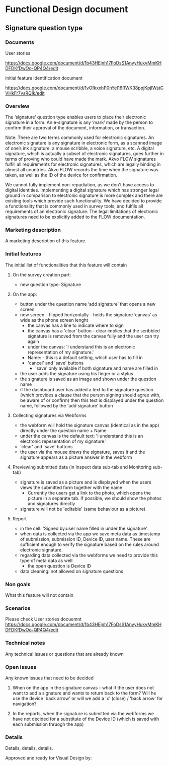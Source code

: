 # Functional Design document

Signature question type
-------------

### Documents

User stories

https://docs.google.com/document/d/1b43HEjnh17FoDsS1AnyyHukvMmKHDFDKfDwOo-QP4Q4/edit

Initial feature identification document

https://docs.google.com/document/d/1vOfkxxhP0nYel16RWK38ppjKpjIWstCVHkFr7vsRQIk/edit

### Overview
The ‘signature’ question type enables users to place their electronic signature in a form. An e-signature is any ‘mark’ made by the person to confirm their approval of the document, information, or transaction.

Note: There are two terms commonly used for electronic signatures. An electronic signature is any signature in electronic form, as a scanned image of one’s ink signature, a mouse scribble, a voice signature, etc. A digital signature, which is actually a subset of electronic signatures, goes further in terms of proving who could have made the mark. Akvo FLOW signatures fulfill all requirements for electronic signatures, which are legally binding in almost all countries. Akvo FLOW records the time when the signature was taken, as well as the ID of the device for confirmation.

We cannot fully implement non-repudiation, as we don't have access to digital identities. Implementing a digital signature which has stronger legal ground in comparison to electronic signature is more complex and there are existing tools which provide such functionality. We have decided to provide a functionality that is commonly used in survey tools, and fulfils all requirements of an electronic signature. The legal limitations of electronic signatures need to be explicitly added to the FLOW documentation.

### Marketing description
A marketing description of this feature.

### Initial features
The initial list of functionalities that this feature will contain

1. On the survey creation part:
   - new question type: Signature 

2. On the app:
   - button under the question name ‘add signature’ that opens a new screen 
   - new screen - flipped horizontally - holds the signature ‘canvas’ as wide as the phone screen lenght
      - the canvas has a line to indicate where to sign
      - the canvas has a 'clear' button - clear implies that the scribbled signature is removed from the canvas fully and the user can try again
      - under the canvas: 'I understand this is an electronic representation of my signature.' 
      - Name: - this is a default setting, which user has to fill in
      - 'cancel' and 'save' buttons 
         - 'save' only available if both signature and name are filled in
   - the user adds the signature using his finger or a stylus
   - the signature is saved as an image and shown under the question name
   - if the dashboard user has added a text to the signature question (which provides a clause that the person signing should agree with, be aware of or confirm) then this text is displayed under the question name, followed by the 'add signature' button

3. Collecting signatures via Webforms
   - the webform will hold the signature canvas (identical as in the app) directly under the question name + Name 
   - under the canvas is the default text: 'I understand this is an electronic repesentation of my signature.'
   - 'clear' and 'save' buttons
   - the user via the mouse draws the signature, saves it and the signature appears as a picture answer in the webform 

4. Previewing submitted data (in Inspect data sub-tab and Monitoring sub-tab) 
    - signature is saved as a picture and is displayed when the users views the submitted form together with the name
       - Currently the users get a link to the photo, which opens the picture in a separate tab. If possible, we should show the photos and signatures directly 
   - signature will not be 'editable' (same behaviour as a picture) 

5. Report
   - in the cell: 'Signed by:user name filled in under the signature'  
   - when data is collected via the app we save meta data as timestamp of submission, submission ID, Device ID, user name. These are sufficient enough to verify the signature based on the rules around electronic signature.
   - regarding data collected via the webforms we need to provide this type of meta data as well 
      - the open question is Device ID
   - data cleaning: not allowed on signature questions

### Non goals
What this feature will not contain

### Scenarios
Please check User stories docuemnt 
https://docs.google.com/document/d/1b43HEjnh17FoDsS1AnyyHukvMmKHDFDKfDwOo-QP4Q4/edit

### Technical notes
Any technical issues or questions that are already known

### Open issues

Any known issues that need to be decided

1. When on the app in the signature canvas - what if the user does not want to add a signature and wants to return back to the form? Will he use the device 'back arrow' or will we add a 'x' (close) / 'back arrow' for navigation?  

2. In the reports, when the signature is submitted via the webforms we have not decided for a substitute of the Device ID (which is saved with each submission thruogh the app) 

### Details
Details, details, details.

Approved and ready for Visual Design by: 

